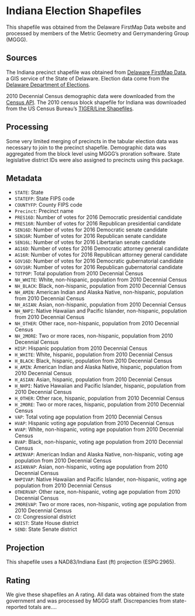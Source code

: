 # Indiana Election Shapefiles
This shapefile was obtained from the Delaware FirstMap Data website and processed by members of the Metric Geometry and Gerrymandering Group (MGGG).

## Sources
The Indiana precinct shapefile was obtained from [Delaware FirstMap Data](http://opendata.firstmap.delaware.gov/datasets/delaware-election-boundaries), a GIS service of the State of Delaware. Election data come from the [Delaware Department of Elections](https://elections.delaware.gov/index.shtml). 

2010 Decennial Census demographic data were downloaded from the [Census API](https://api.census.gov/data/2010/dec/sf1). The 2010 census block shapefile for Indiana was downloaded from the US Census Bureau’s [TIGER/Line Shapefiles](https://www.census.gov/geographies/mapping-files/time-series/geo/tiger-line-file.html).


## Processing
Some very limited merging of precincts in the tabular election data was necessary to join to the precinct shapefile. Demographic data was aggregated from the block level using MGGG’s proration software. State legislative district IDs were also assigned to precincts using this package.


## Metadata
* `STATE`: State
* `STATEFP`: State FIPS code
* `COUNTYFP`: County FIPS code
* `Precinct`: Precinct name
*	`PRES16D`: Number of votes for 2016 Democratic presidential candidate
*	`PRES16R`: Number of votes for 2016 Republican presidential candidate
*	`SEN16D`: Number of votes for 2016 Democratic senate candidate
* `SEN16R`: Number of votes for 2016 Republican senate candidate
* `SEN16L`: Number of votes for 2016 Libertarian senate candidate
* `AG16D`: Number of votes for 2016 Democratic attorney general candidate
*	`AG16R`: Number of votes for 2016 Republican attorney general candidate
*	`GOV16D`: Number of votes for 2016 Democratic gubernatorial candidate
*	`GOV16R`: Number of votes for 2016 Republican gubernatorial candidate
* `TOTPOP`: Total population from 2010 Decennial Census
* `NH_WHITE`: White, non-hispanic, population from 2010 Decennial Census
* `NH_BLACK`: Black, non-hispanic, population from 2010 Decennial Census
* `NH_AMIN`: American Indian and Alaska Native, non-hispanic, population from 2010 Decennial Census
* `NH_ASIAN`: Asian, non-hispanic, population from 2010 Decennial Census
* `NH_NHPI`: Native Hawaiian and Pacific Islander, non-hispanic, population from 2010 Decennial Census
* `NH_OTHER`: Other race, non-hispanic, population from 2010 Decennial Census
* `NH_2MORE`: Two or more races, non-hispanic, population from 2010 Decennial Census
* `HISP`: Hispanic population from 2010 Decennial Census
* `H_WHITE`: White, hispanic, population from 2010 Decennial Census
* `H_BLACK`: Black, hispanic, population from 2010 Decennial Census
* `H_AMIN`: American Indian and Alaska Native, hispanic, population from 2010 Decennial Census
* `H_ASIAN`: Asian, hispanic, population from 2010 Decennial Census
* `H_NHPI`: Native Hawaiian and Pacific Islander, hispanic, population from 2010 Decennial Census
* `H_OTHER`: Other race, hispanic, population from 2010 Decennial Census
* `H_2MORE`: Two or more races, hispanic, population from 2010 Decennial Census
* `VAP`: Total voting age population from 2010 Decennial Census
* `HVAP`: Hispanic voting age population from 2010 Decennial Census
* `WVAP`: White, non-hispanic, voting age population from 2010 Decennial Census
* `BVAP`: Black, non-hispanic, voting age population from 2010 Decennial Census
* `AMINVAP`: American Indian and Alaska Native, non-hispanic, voting age population from 2010 Decennial Census
* `ASIANVAP`: Asian, non-hispanic, voting age population from 2010 Decennial Census
* `NHPIVAP`: Native Hawaiian and Pacific Islander, non-hispanic, voting age population from 2010 Decennial Census
* `OTHERVAP`: Other race, non-hispanic, voting age population from 2010 Decennial Census
* `2MOREVAP`: Two or more races, non-hispanic, voting age population from 2010 Decennial Census
* `CD`: Congressional district
* `HDIST`: State House district
* `SEND`: State Senate district

## Projection
This shapefile uses a NAD83/Indiana East (ft) projection (ESPG:2965).

## Rating
We give these shapefiles an A rating. All data was obtained from the state government and was processed by MGGG staff. Discrepancies from state-reported totals are....
